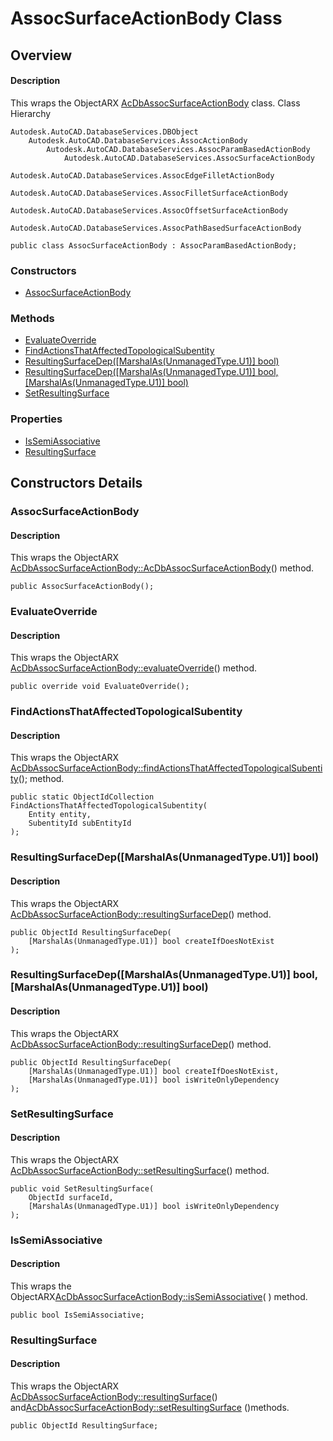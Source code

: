 # AssocSurfaceActionBody Class

## Overview

#### Description
This wraps the ObjectARX [AcDbAssocSurfaceActionBody](AcDbAssocSurfaceActionBody.md) class.
Class Hierarchy
```text
Autodesk.AutoCAD.DatabaseServices.DBObject
    Autodesk.AutoCAD.DatabaseServices.AssocActionBody
        Autodesk.AutoCAD.DatabaseServices.AssocParamBasedActionBody
            Autodesk.AutoCAD.DatabaseServices.AssocSurfaceActionBody
                Autodesk.AutoCAD.DatabaseServices.AssocEdgeFilletActionBody
                Autodesk.AutoCAD.DatabaseServices.AssocFilletSurfaceActionBody
                Autodesk.AutoCAD.DatabaseServices.AssocOffsetSurfaceActionBody
                Autodesk.AutoCAD.DatabaseServices.AssocPathBasedSurfaceActionBody
```

```text
public class AssocSurfaceActionBody : AssocParamBasedActionBody;
```

### Constructors

- [AssocSurfaceActionBody](#assocsurfaceactionbody)

### Methods

- [EvaluateOverride](#evaluateoverride)
- [FindActionsThatAffectedTopologicalSubentity](#findactionsthataffectedtopologicalsubentity)
- [ResultingSurfaceDep([MarshalAs(UnmanagedType.U1)] bool)](#resultingsurfacedep([marshalas(unmanagedtype.u1)]-bool))
- [ResultingSurfaceDep([MarshalAs(UnmanagedType.U1)] bool, [MarshalAs(UnmanagedType.U1)] bool)](#resultingsurfacedep([marshalas(unmanagedtype.u1)]-bool,-[marshalas(unmanagedtype.u1)]-bool))
- [SetResultingSurface](#setresultingsurface)

### Properties

- [IsSemiAssociative](#issemiassociative)
- [ResultingSurface](#resultingsurface)


## Constructors Details

### AssocSurfaceActionBody

#### Description
This wraps the ObjectARX [AcDbAssocSurfaceActionBody::AcDbAssocSurfaceActionBody](AcDbAssocSurfaceActionBody__AcDbAssocSurfaceActionBody@AcDbAssocCreateImpObject.md)() method.
```text
public AssocSurfaceActionBody();
```

### EvaluateOverride

#### Description
This wraps the ObjectARX [AcDbAssocSurfaceActionBody::evaluateOverride](AcDbAssocSurfaceActionBody__evaluateOverride.md)() method.
```text
public override void EvaluateOverride();
```

### FindActionsThatAffectedTopologicalSubentity

#### Description
This wraps the ObjectARX [AcDbAssocSurfaceActionBody::findActionsThatAffectedTopologicalSubentity](AcDbAssocSurfaceActionBody__findActionsThatAffectedTopologicalSubentity@AcDbEntity_@AcDbSubentId_@AcDbObjectIdArray_.md)(); method.
```text
public static ObjectIdCollection FindActionsThatAffectedTopologicalSubentity(
    Entity entity, 
    SubentityId subEntityId
);
```

### ResultingSurfaceDep([MarshalAs(UnmanagedType.U1)] bool)

#### Description
This wraps the ObjectARX [AcDbAssocSurfaceActionBody::resultingSurfaceDep](AcDbAssocSurfaceActionBody__resultingSurfaceDep@bool@bool.md)() method.
```text
public ObjectId ResultingSurfaceDep(
    [MarshalAs(UnmanagedType.U1)] bool createIfDoesNotExist
);
```

### ResultingSurfaceDep([MarshalAs(UnmanagedType.U1)] bool, [MarshalAs(UnmanagedType.U1)] bool)

#### Description
This wraps the ObjectARX [AcDbAssocSurfaceActionBody::resultingSurfaceDep](AcDbAssocSurfaceActionBody__resultingSurfaceDep@bool@bool.md)() method.
```text
public ObjectId ResultingSurfaceDep(
    [MarshalAs(UnmanagedType.U1)] bool createIfDoesNotExist, 
    [MarshalAs(UnmanagedType.U1)] bool isWriteOnlyDependency
);
```

### SetResultingSurface

#### Description
This wraps the ObjectARX [AcDbAssocSurfaceActionBody::setResultingSurface](AcDbAssocSurfaceActionBody__setResultingSurface@AcDbObjectId_@bool.md)() method.
```text
public void SetResultingSurface(
    ObjectId surfaceId, 
    [MarshalAs(UnmanagedType.U1)] bool isWriteOnlyDependency
);
```

### IsSemiAssociative

#### Description
This wraps the ObjectARX[AcDbAssocSurfaceActionBody::isSemiAssociative](AcDbAssocSurfaceActionBody__isSemiAssociative@const.md)( ) method.
```text
public bool IsSemiAssociative;
```

### ResultingSurface

#### Description
This wraps the ObjectARX [AcDbAssocSurfaceActionBody::resultingSurface](AcDbAssocSurfaceActionBody__resultingSurface@const.md)() and[AcDbAssocSurfaceActionBody::setResultingSurface](AcDbAssocSurfaceActionBody__setResultingSurface@AcDbObjectId_@bool.md) ()methods.
```text
public ObjectId ResultingSurface;
```
